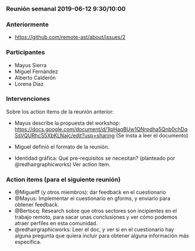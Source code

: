 ### Reunión semanal 2019-06-12 9:30/10:00

### Anteriormente

* https://github.com/remote-ast/about/issues/2

### Participantes

* Mayus Sierra
* Miguel Fernández 
* Alberto Calderón
* Lorena Díaz

### Intervenciones

Sobre los action items de la reunión anterior:

* Mayus describe la propuesta del workshop: https://docs.google.com/document/d/1lpHaqBUw1QNrpdha5Qnb0chDqSsVQURhcS5XbKLNajc/edit?usp=sharing (Se insta a leer el documento)

* Miguel definió el formato de la reunión.

* Identidad gráfica: Qué pre-requisitos se necesitan? (planteado por @redhairgraphicworks) Ver action item.


### Action items (para el siguiente reunión)

* @Miguelff (y otros miembros): dar feedback en el cuestionario
* @Mayus: Implementar el cuestionario en gforms, y enviarlo para obtener feedback.
* @Bertocq: Research sobre que otros sectores son incipientes en el trabajo remoto, para sacar unas conclusiones y ver cómo podemos atraer perfiles en esta comunidad.
* @redhairgraphicworks: Leer el doc, y ver si en el cuestionario hay alguna pregunta que quiera incluir para obtener alguna información más específica.